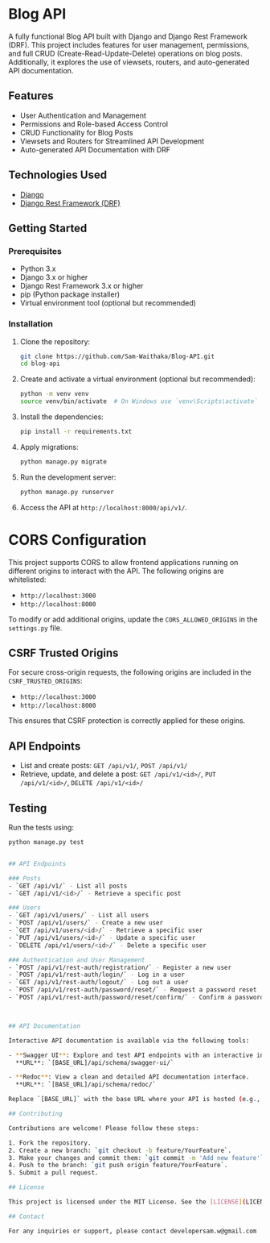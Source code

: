 
# Blog API

A fully functional Blog API built with Django and Django Rest Framework (DRF). This project includes features for user management, permissions, and full CRUD (Create-Read-Update-Delete) operations on blog posts. Additionally, it explores the use of viewsets, routers, and auto-generated API documentation.

## Features

- User Authentication and Management
- Permissions and Role-based Access Control
- CRUD Functionality for Blog Posts
- Viewsets and Routers for Streamlined API Development
- Auto-generated API Documentation with DRF

## Technologies Used

- [Django](https://www.djangoproject.com/)
- [Django Rest Framework (DRF)](https://www.django-rest-framework.org/)

## Getting Started

### Prerequisites

- Python 3.x
- Django 3.x or higher
- Django Rest Framework 3.x or higher
- pip (Python package installer)
- Virtual environment tool (optional but recommended)

### Installation

1. Clone the repository:
   ```bash
   git clone https://github.com/Sam-Waithaka/Blog-API.git
   cd blog-api
   ```

2. Create and activate a virtual environment (optional but recommended):
   ```bash
   python -m venv venv
   source venv/bin/activate  # On Windows use `venv\Scripts\activate`
   ```

3. Install the dependencies:
   ```bash
   pip install -r requirements.txt
   ```

4. Apply migrations:
   ```bash
   python manage.py migrate
   ```

5. Run the development server:
   ```bash
   python manage.py runserver
   ```

6. Access the API at `http://localhost:8000/api/v1/`.

# CORS Configuration

This project supports CORS to allow frontend applications running on different origins to interact with the API. The following origins are whitelisted:

- `http://localhost:3000`
- `http://localhost:8000`

To modify or add additional origins, update the `CORS_ALLOWED_ORIGINS` in the `settings.py` file.

## CSRF Trusted Origins

For secure cross-origin requests, the following origins are included in the `CSRF_TRUSTED_ORIGINS`:

- `http://localhost:3000`
- `http://localhost:8000`

This ensures that CSRF protection is correctly applied for these origins.

## API Endpoints

- List and create posts: `GET /api/v1/`, `POST /api/v1/`
- Retrieve, update, and delete a post: `GET /api/v1/<id>/`, `PUT /api/v1/<id>/`, `DELETE /api/v1/<id>/`

## Testing

Run the tests using:
```bash
python manage.py test


## API Endpoints

### Posts
- `GET /api/v1/` - List all posts
- `GET /api/v1/<id>/` - Retrieve a specific post

### Users
- `GET /api/v1/users/` - List all users
- `POST /api/v1/users/` - Create a new user
- `GET /api/v1/users/<id>/` - Retrieve a specific user
- `PUT /api/v1/users/<id>/` - Update a specific user
- `DELETE /api/v1/users/<id>/` - Delete a specific user

### Authentication and User Management
- `POST /api/v1/rest-auth/registration/` - Register a new user
- `POST /api/v1/rest-auth/login/` - Log in a user
- `GET /api/v1/rest-auth/logout/` - Log out a user
- `POST /api/v1/rest-auth/password/reset/` - Request a password reset
- `POST /api/v1/rest-auth/password/reset/confirm/` - Confirm a password reset



## API Documentation

Interactive API documentation is available via the following tools:

- **Swagger UI**: Explore and test API endpoints with an interactive interface.  
  **URL**: `[BASE_URL]/api/schema/swagger-ui/`

- **Redoc**: View a clean and detailed API documentation interface.  
  **URL**: `[BASE_URL]/api/schema/redoc/`

Replace `[BASE_URL]` with the base URL where your API is hosted (e.g., `http://127.0.0.1:8000` for local development).

## Contributing

Contributions are welcome! Please follow these steps:

1. Fork the repository.
2. Create a new branch: `git checkout -b feature/YourFeature`.
3. Make your changes and commit them: `git commit -m 'Add new feature'`.
4. Push to the branch: `git push origin feature/YourFeature`.
5. Submit a pull request.

## License

This project is licensed under the MIT License. See the [LICENSE](LICENSE) file for details.

## Contact

For any inquiries or support, please contact developersam.w@gmail.com
